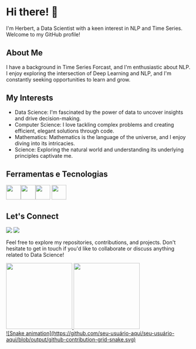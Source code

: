 # Hi there! 👋

I'm Herbert, a Data Scientist with a keen interest in NLP and Time Series. Welcome to my GitHub profile!

## About Me

I have a background in Time Series Forcast, and I'm enthusiastic about NLP. I enjoy exploring the intersection of Deep Learning and NLP, and I'm constantly seeking opportunities to learn and grow.

## My Interests

- Data Science: I'm fascinated by the power of data to uncover insights and drive decision-making.
- Computer Science: I love tackling complex problems and creating efficient, elegant solutions through code.
- Mathematics: Mathematics is the language of the universe, and I enjoy diving into its intricacies.
- Science: Exploring the natural world and understanding its underlying principles captivate me.

## Ferramentas e Tecnologias

<img loading="lazy" src="https://cdn.jsdelivr.net/gh/devicons/devicon/icons/git/git-original.svg" width="40" height="40"/><img loading="lazy" src="https://cdn.jsdelivr.net/gh/devicons/devicon/icons/pandas/pandas-original-wordmark.svg" width="40" height="40"/><img loading="lazy" src="https://cdn.jsdelivr.net/gh/devicons/devicon/icons/pytorch/pytorch-plain-wordmark.svg" width="40" height="40"/> <img loading="lazy" src="https://upload.wikimedia.org/wikipedia/commons/0/05/Scikit_learn_logo_small.svg" width="40" height="40"/>

## Let's Connect
<div>
<a href = "mailto:herbe06@gmail.com"><img loading="lazy" src="https://img.shields.io/badge/Gmail-D14836?style=for-the-badge&logo=gmail&logoColor=white" target="_blank"></a>
<a href="https://www.linkedin.com/in/herbert-mariano/" target="_blank"><img loading="lazy" src="https://img.shields.io/badge/-LinkedIn-%230077B5?style=for-the-badge&logo=linkedin&logoColor=white" target="_blank"></a>   
</div>

Feel free to explore my repositories, contributions, and projects. Don't hesitate to get in touch if you'd like to collaborate or discuss anything related to Data Science!

<div>
<a href="https://github.com/HerbertMariano">
<img loading="lazy" height="180em" src="https://github-readme-stats.vercel.app/api/top-langs/?username=HerbertMariano&layout=compact&langs_count=7&theme=dracula"/>
<img loading="lazy" height="180em" src="https://github-readme-stats.vercel.app/api?username=HerbertMariano&show_icons=true&theme=dracula&include_all_commits=true&count_private=true"/>
</div>
![Snake animation](https://github.com/seu-usuário-aqui/seu-usuário-aqui/blob/output/github-contribution-grid-snake.svg)
